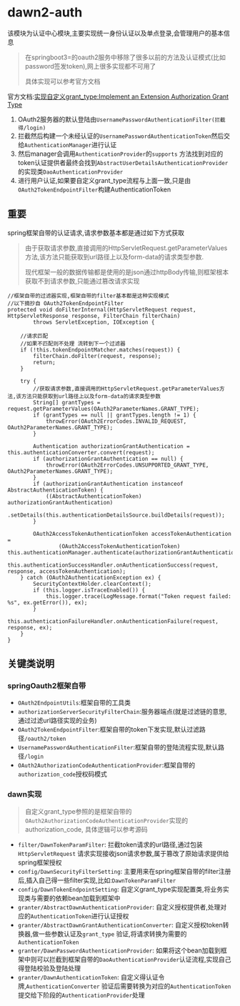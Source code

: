 # dawn2-auth

该模块为认证中心模块,主要实现统一身份认证以及单点登录,会管理用户的基本信息

> 在springboot3=的oauth2服务中移除了很多以前的方法及认证模式(比如password签发token),网上很多实现都不可用了
>
> 具体实现可以参考官方文档
>

官方文档:[实现自定义grant_type:Implement an Extension Authorization Grant Type](https://docs.spring.io/spring-authorization-server/reference/guides/how-to-ext-grant-type.html)

1. OAuth2服务器的默认登陆由`UsernamePasswordAuthenticationFilter(拦截得/login)`
2. 拦截然后构建一个未经认证的`UsernamePasswordAuthenticationToken`然后交给`AuthenticationManager`进行认证
3. 然后manager会调用`AuthenticationProvider`的`supports`
   方法找到对应的token认证提供者最终会找到`AbstractUserDetailsAuthenticationProvider`的实现类`DaoAuthenticationProvider`
4. 进行用户认证,如果要自定义grant_type流程与上面一致,只是由`OAuth2TokenEndpointFilter`构建AuthenticationToken

## 重要

spring框架自带的认证请求,请求参数基本都是通过如下方式获取
> 由于获取请求参数,直接调用的HttpServletRequest.getParameterValues方法,该方法只能获取到url路径上以及form-data的请求类型参数.
>
> 现代框架一般的数据传输都是使用的是json通过httpBody传输,则框架根本获取不到请求参数,只能通过篡改请求实现
>

```
//框架自带的过滤器实现,框架自带的filter基本都是这种实现模式
//以下摘抄自 OAuth2TokenEndpointFilter
protected void doFilterInternal(HttpServletRequest request, HttpServletResponse response, FilterChain filterChain)
        throws ServletException, IOException {

    //请求匹配
    //如果不匹配则不处理 流转到下一个过滤器
    if (!this.tokenEndpointMatcher.matches(request)) { 
        filterChain.doFilter(request, response);
        return;
    }

    try {
        //获取请求参数,直接调用的HttpServletRequest.getParameterValues方法,该方法只能获取到url路径上以及form-data的请求类型参数
        String[] grantTypes = request.getParameterValues(OAuth2ParameterNames.GRANT_TYPE);
        if (grantTypes == null || grantTypes.length != 1) {
            throwError(OAuth2ErrorCodes.INVALID_REQUEST, OAuth2ParameterNames.GRANT_TYPE);
        }

        Authentication authorizationGrantAuthentication = this.authenticationConverter.convert(request);
        if (authorizationGrantAuthentication == null) {
            throwError(OAuth2ErrorCodes.UNSUPPORTED_GRANT_TYPE, OAuth2ParameterNames.GRANT_TYPE);
        }
        if (authorizationGrantAuthentication instanceof AbstractAuthenticationToken) {
            ((AbstractAuthenticationToken) authorizationGrantAuthentication)
                    .setDetails(this.authenticationDetailsSource.buildDetails(request));
        }

        OAuth2AccessTokenAuthenticationToken accessTokenAuthentication =
                (OAuth2AccessTokenAuthenticationToken) this.authenticationManager.authenticate(authorizationGrantAuthentication);
        this.authenticationSuccessHandler.onAuthenticationSuccess(request, response, accessTokenAuthentication);
    } catch (OAuth2AuthenticationException ex) {
        SecurityContextHolder.clearContext();
        if (this.logger.isTraceEnabled()) {
            this.logger.trace(LogMessage.format("Token request failed: %s", ex.getError()), ex);
        }
        this.authenticationFailureHandler.onAuthenticationFailure(request, response, ex);
    }
}
```

## 关键类说明

### springOauth2框架自带

- `OAuth2EndpointUtils`:框架自带的工具类
- `authorizationServerSecurityFilterChain`:服务器端点(就是过滤链的意思,通过过滤url路径实现的业务)
- `OAuth2TokenEndpointFilter`:框架自带的token下发实现,默认过滤路径`/oauth2/token`
- `UsernamePasswordAuthenticationFilter`:框架自带的登陆流程实现,默认路径`/login`
- `OAuth2AuthorizationCodeAuthenticationProvider`:框架自带的`authorization_code`授权码模式

### dawn实现

> 自定义grant_type参照的是框架自带的`OAuth2AuthorizationCodeAuthenticationProvider`实现的authorization_code,
> 具体逻辑可以参考源码
>

- `filter/DawnTokenParamFilter`: 拦截token请求的url路径,通过包装`HttpServletRequest`
  请求实现接收json请求参数,属于篡改了原始请求提供给spring框架授权
- `config/DawnSecurityFilterSetting`:
  主要用来在spring框架自带的filter注册后,插入自己得一些filter实现,比如:`DawnTokenParamFilter`
- `config/DawnTokenEndpointSetting`: 自定义grant_type实现配置类,将业务实现类与需要的依赖bean加载到框架中
- `granter/AbstractDawnAuthenticationProvider`: 自定义授权提供者,处理对应的`AuthenticationToken`进行认证授权
- `granter/AbstractDawnGrantAuthenticationConverter`: 自定义授权token转换器,做一些参数认证及`grant_type`
  验证,将请求转换为需要的`AuthenticationToken`
- `granter/DawnPasswordAuthenticationProvider`:
  如果将这个bean加载到框架中则可以拦截到框架自带的`DaoAuthenticationProvider`认证流程,实现自己得登陆校验及登陆处理
- `granter/DawnAuthenticationToken`: 自定义得认证令牌,`AuthenticationConverter`
  验证后需要转换为对应的`AuthenticationToken`提交给下阶段的`AuthenticationProvider`处理
